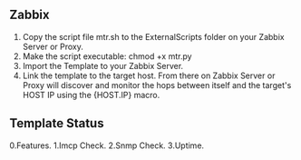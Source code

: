 ## Zabbix

1. Copy the script file mtr.sh to the ExternalScripts folder on your Zabbix Server or Proxy.
2. Make the script executable: chmod +x mtr.py
3. Import the Template to your Zabbix Server.
4. Link the template to the target host. From there on Zabbix Server or Proxy will discover and monitor the hops between itself and the target's HOST IP using the {HOST.IP} macro.



## Template Status
0.Features.
1.Imcp Check.
2.Snmp Check.
3.Uptime.
